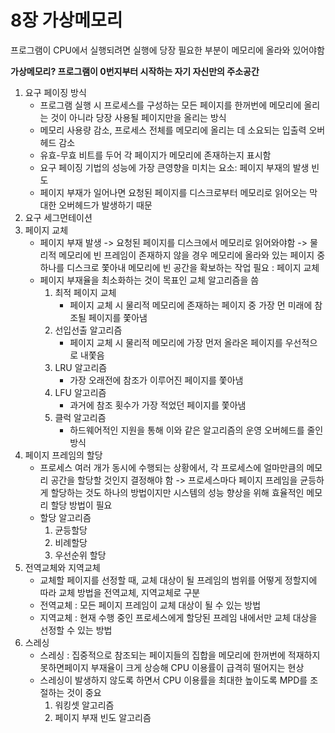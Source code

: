 # 8장 가상메모리

프로그램이 CPU에서 실행되려면 실행에 당장 필요한 부분이 메모리에 올라와 있어야함

**가상메모리? 프로그램이 0번지부터 시작하는 자기 자신만의 주소공간**

1. 요구 페이징 방식
   - 프로그램 실행 시 프로세스를 구성하는 모든 페이지를 한꺼번에 메모리에 올리는 것이 아니라 당장 사용될 페이지만을 올리는 방식
   - 메모리 사용량 감소, 프로세스 전체를 메모리에 올리는 데 소요되는 입출력 오버헤드 감소
   - 유효-무효 비트를 두어 각 페이지가 메모리에 존재하는지 표시함
   - 요구 페이징 기법의 성능에 가장 큰영향을 미치는 요소: 페이지 부재의 발생 빈도
   - 페이지 부재가 일어나면 요청된 페이지를 디스크로부터 메모리로 읽어오는 막대한 오버헤드가 발생하기 때문
2. 요구 세그먼테이션
3. 페이지 교체
   - 페이지 부재 발생 -> 요청된 페이지를 디스크에서 메모리로 읽어와야함 -> 물리적 메모리에 빈 프레임이 존재하지 않을 경우 메모리에 올라와 있는 페이지 중 하나를 디스크로 쫓아내 메모리에 빈 공간을 확보하는 작업 필요 : 페이지 교체
   - 페이지 부재율을 최소화하는 것이 목표인 교체 알고리즘을 씀
     1. 최적 페이지 교체
        - 페이지 교체 시 물리적 메모리에 존재하는 페이지 중 가장 먼 미래에 참조될 페이지를 쫓아냄
     2. 선입선출 알고리즘
        - 페이지 교체 시 물리적 메모리에 가장 먼저 올라온 페이지를 우선적으로 내쫓음
     3. LRU 알고리즘 
        - 가장 오래전에 참조가 이루어진 페이지를 쫓아냄
     4. LFU 알고리즘
        - 과거에 참조 횟수가 가장 적었던 페이지를 쫓아냄
     5. 클럭 알고리즘
        - 하드웨어적인 지원을 통해 이와 같은 알고리즘의 운영 오버헤드를 줄인 방식
4. 페이지 프레임의 할당
   - 프로세스 여러 개가 동시에 수행되는 상황에서, 각 프로세스에 얼마만큼의 메모리 공간을 할당할 것인지 결정해야 함 -> 프로세스마다 페이지 프레임을 균등하게 할당하는 것도 하나의 방법이지만 시스템의 성능 향상을 위해 효율적인 메모리 할당 방법이 필요
   - 할당 알고리즘
     1. 균등할당
     2. 비례할당
     3. 우선순위 할당
5. 전역교체와 지역교체
   - 교체할 페이지를 선정할 때, 교체 대상이 될 프레임의 범위를 어떻게 정할지에 따라 교체 방법을 전역교체, 지역교체로 구분
   - 전역교체 : 모든 페이지 프레임이 교체 대상이 될 수 있는 방법
   - 지역교체 : 현재 수행 중인 프로세스에게 할당된 프레임 내에서만 교체 대상을 선정할 수 있는 방법
6. 스레싱
   - 스레싱 : 집중적으로 참조되는 페이지들의 집합을 메모리에 한꺼번에 적재하지 못하면페이지 부재율이 크게 상승해 CPU 이용률이 급격히 떨어지는 현상
   - 스레싱이 발생하지 않도록 하면서 CPU 이용률을 최대한 높이도록 MPD를 조절하는 것이 중요
     1. 워킹셋 알고리즘
     2. 페이지 부재 빈도 알고리즘